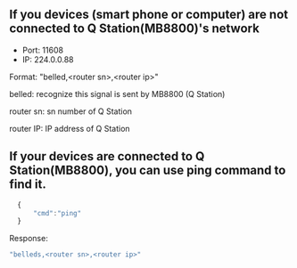## If you devices (smart phone or computer) are not connected to Q Station(MB8800)'s network

- Port: 11608
- IP: 224.0.0.88

Format: "belled,\<router sn\>,\<router ip\>"

belled: recognize this signal is sent by MB8800 (Q Station)

router sn: sn number of Q Station

router IP: IP address of Q Station

## If your devices are connected to Q Station(MB8800), you can use ping command to find it.
```js
  {
      "cmd":"ping"
  }
  ```
  Response:
  ```js
  "belleds,<router sn>,<router ip>"
```
